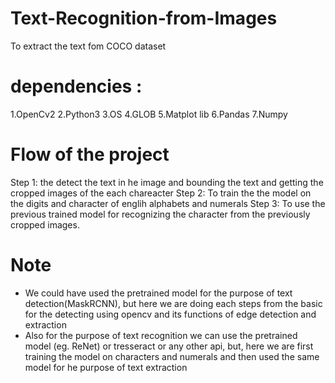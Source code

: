 # Text-Recognition-from-Images
To extract the text fom COCO dataset 

# dependencies :

   1.OpenCv2
   2.Python3
   3.OS
   4.GLOB
   5.Matplot lib
   6.Pandas
   7.Numpy
   
   
# Flow of the project
Step 1: the detect the text in he image and bounding the text and getting the cropped images of the each chareacter
Step 2: To train the the model on the digits and character of englih alphabets and numerals
Step 3: To use the previous trained model for recognizing the character from the previously cropped images.


# Note
* We could have used the pretrained model for the purpose of text detection(MaskRCNN), but here we are doing each steps from the basic for the detecting using opencv and its functions of edge detection and extraction
* Also for the purpose of text recognition we can use the pretrained model (eg. ReNet) or tresseract or any other api, but, here we are first training the model on characters and numerals and then used the same model for he purpose of text extraction


